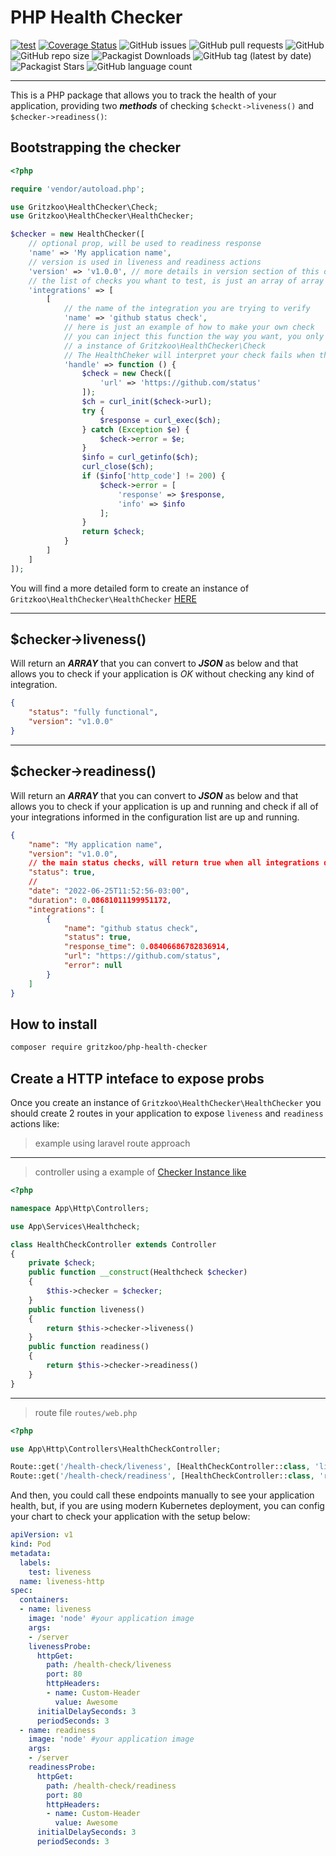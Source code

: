 # PHP Health Checker

[![test](https://github.com/gritzkoo/php-health-checker/actions/workflows/test.yml/badge.svg)](https://github.com/gritzkoo/php-health-checker/actions/workflows/test.yml)
[![Coverage Status](https://coveralls.io/repos/github/gritzkoo/php-health-checker/badge.svg?branch=main)](https://coveralls.io/github/gritzkoo/php-health-checker?branch=main)
![GitHub issues](https://img.shields.io/github/issues/gritzkoo/php-health-checker)
![GitHub pull requests](https://img.shields.io/github/issues-pr/gritzkoo/php-health-checker)
![GitHub](https://img.shields.io/github/license/gritzkoo/php-health-checker)
![GitHub repo size](https://img.shields.io/github/repo-size/gritzkoo/php-health-checker)
![Packagist Downloads](https://img.shields.io/packagist/dt/gritzkoo/php-health-checker)
![GitHub tag (latest by date)](https://img.shields.io/github/v/tag/gritzkoo/php-health-checker)
![Packagist Stars](https://img.shields.io/packagist/stars/gritzkoo/php-health-checker)
![GitHub language count](https://img.shields.io/github/languages/count/gritzkoo/php-health-checker)
___

This is a PHP package that allows you to track the health of your application, providing two **_methods_** of checking `$checkt->liveness()` and `$checker->readiness()`:

## Bootstrapping the checker

```php
<?php

require 'vendor/autoload.php';

use Gritzkoo\HealthChecker\Check;
use Gritzkoo\HealthChecker\HealthChecker;

$checker = new HealthChecker([
    // optional prop, will be used to readiness response
    'name' => 'My application name', 
    // version is used in liveness and readiness actions
    'version' => 'v1.0.0', // more details in version section of this document!
    // the list of checks you whant to test, is just an array of array with name and handle function
    'integrations' => [
        [
            // the name of the integration you are trying to verify
            'name' => 'github status check',
            // here is just an example of how to make your own check
            // you can inject this function the way you want, you only need to return
            // a instance of Gritzkoo\HealthChecker\Check
            // The HealthCheker will interpret your check fails when the $check->error is not empty
            'handle' => function () {
                $check = new Check([
                    'url' => 'https://github.com/status'
                ]);
                $ch = curl_init($check->url);
                try {
                    $response = curl_exec($ch);
                } catch (Exception $e) {
                    $check->error = $e;
                }
                $info = curl_getinfo($ch);
                curl_close($ch);
                if ($info['http_code'] != 200) {
                    $check->error = [
                        'response' => $response,
                        'info' => $info
                    ];
                }
                return $check;
            }
        ]
    ]
]);

```

You will find a more detailed form to create an instance of `Gritzkoo\HealthChecker\HealthChecker` [HERE](./docs/examples/using-poo.php)

___

## $checker->liveness()

Will return an **_ARRAY_** that you can convert to **_JSON_** as below and that allows you to check if your application is *OK* without checking any kind of integration.

```json
{
    "status": "fully functional", 
    "version": "v1.0.0"
}
```

___

## $checker->readiness()

Will return an **_ARRAY_** that you can convert to **_JSON_** as below and that allows you to check if your application is up and running and check if all of your integrations informed in the configuration list are up and running.

```json
{
    "name": "My application name",
    "version": "v1.0.0",
    // the main status checks, will return true when all integrations does not fail
    "status": true, 
    // 
    "date": "2022-06-25T11:52:56-03:00",
    "duration": 0.08681011199951172,
    "integrations": [
        {
            "name": "github status check",
            "status": true,
            "response_time": 0.08406686782836914,
            "url": "https://github.com/status",
            "error": null
        }
    ]
}
```

## How to install

```sh
composer require gritzkoo/php-health-checker
```
## Create a HTTP inteface to expose probs

Once you create an instance of `Gritzkoo\HealthChecker\HealthChecker` you should create 2 routes in your application to expose `liveness` and `readiness` actions like:

> example using laravel route approach

____

>controller using a example of [Checker Instance like](./docs/examples/using-poo.php)

```php
<?php

namespace App\Http\Controllers;

use App\Services\Healthcheck;

class HealthCheckController extends Controller
{
    private $check;
    public function __construct(Healthcheck $checker)
    {
        $this->checker = $checker;
    }
    public function liveness()
    {
        return $this->checker->liveness()
    }
    public function readiness()
    {
        return $this->checker->readiness()
    }
}
``` 

___

>route file `routes/web.php` 
```php
<?php

use App\Http\Controllers\HealthCheckController;

Route::get('/health-check/liveness', [HealthCheckController::class, 'liveness'])->name('liveness');
Route::get('/health-check/readiness', [HealthCheckController::class, 'readiness'])->name('readiness');
```

And then, you could call these endpoints manually to see your application health, but, if you are using modern Kubernetes deployment, you can config your chart to check your application with the setup below:

```yaml
apiVersion: v1
kind: Pod
metadata:
  labels:
    test: liveness
  name: liveness-http
spec:
  containers:
  - name: liveness
    image: 'node' #your application image
    args:
    - /server
    livenessProbe:
      httpGet:
        path: /health-check/liveness
        port: 80
        httpHeaders:
        - name: Custom-Header
          value: Awesome
      initialDelaySeconds: 3
      periodSeconds: 3
  - name: readiness
    image: 'node' #your application image
    args:
    - /server
    readinessProbe:
      httpGet:
        path: /health-check/readiness
        port: 80
        httpHeaders:
        - name: Custom-Header
          value: Awesome
      initialDelaySeconds: 3
      periodSeconds: 3
```
